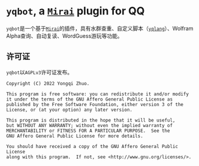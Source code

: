 # `yqbot`, a [`Mirai`](https://github.com/mamoe/mirai) plugin for QQ

`yqbot`是一个基于[`Mirai`](https://github.com/mamoe/mirai)的插件，具有水群查重、自定义脚本（[`yqlang`](https://github.com/Yongqi-Zhuo/yqlang)）、Wolfram Alpha查询、自动复读、WordGuess游玩等功能。

## 许可证

`yqbot`以`AGPLv3`许可证发布。

```text
Copyright (C) 2022 Yongqi Zhuo.

This program is free software: you can redistribute it and/or modify
it under the terms of the GNU Affero General Public License as
published by the Free Software Foundation, either version 3 of the
License, or (at your option) any later version.

This program is distributed in the hope that it will be useful,
but WITHOUT ANY WARRANTY; without even the implied warranty of
MERCHANTABILITY or FITNESS FOR A PARTICULAR PURPOSE.  See the
GNU Affero General Public License for more details.

You should have received a copy of the GNU Affero General Public License
along with this program.  If not, see <http://www.gnu.org/licenses/>.
```